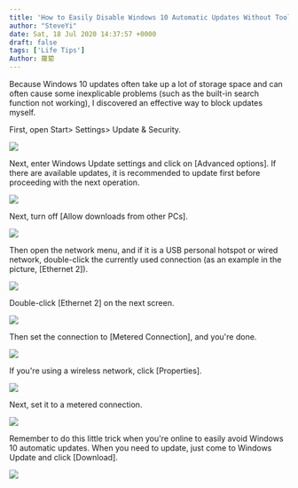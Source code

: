 ```yaml
---
title: 'How to Easily Disable Windows 10 Automatic Updates Without Tools'
author: "SteveYi"
date: Sat, 18 Jul 2020 14:37:57 +0000
draft: false
tags: ['Life Tips']
Author: 蘿蔔
---
```


Because Windows 10 updates often take up a lot of storage space and can often cause some inexplicable problems (such as the built-in search function not working), I discovered an effective way to block updates myself.

First, open Start> Settings> Update & Security.

![](https://static-a1.steveyi.net/media/blog/2020071810311417.png)

Next, enter Windows Update settings and click on \[Advanced options\]. If there are available updates, it is recommended to update first before proceeding with the next operation.

![](https://static-a1.steveyi.net/media/blog/2020071810332840.png)

Next, turn off \[Allow downloads from other PCs\].

![](https://static-a1.steveyi.net/media/blog/2020071813212146.png)

Then open the network menu, and if it is a USB personal hotspot or wired network, double-click the currently used connection (as an example in the picture, \[Ethernet 2\]).

![](https://static-a1.steveyi.net/media/blog/2020071813265947.png)

Double-click \[Ethernet 2\] on the next screen.

![](https://static-a1.steveyi.net/media/blog/2020071813281349.png)

Then set the connection to \[Metered Connection\], and you're done.

![](https://static-a1.steveyi.net/media/blog/2020071813345785.png)

If you're using a wireless network, click \[Properties\].

![](https://static-a1.steveyi.net/media/blog/2020071813371023.png)

Next, set it to a metered connection.

![](https://static-a1.steveyi.net/media/blog/2020071813402994.png)

Remember to do this little trick when you're online to easily avoid Windows 10 automatic updates. When you need to update, just come to Windows Update and click \[Download\].

![](https://static-a1.steveyi.net/media/blog/2020071814305227.png)
